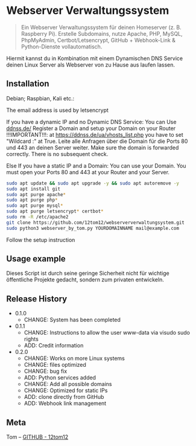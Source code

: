 # Webserver Verwaltungssystem
> Ein Webserver Verwaltungssystem für deinen Homeserver (z. B. Raspberry Pi). Erstelle Subdomains, nutze Apache, PHP, MySQL, PhpMyAdmin, Certbot/Letsencrypt, GitHub + Webhook-Link & Python-Dienste vollautomatisch.

Hiermit kannst du in Kombination mit einem Dynamischen DNS Service deinen Linux Server als Webserver von zu Hause aus laufen lassen.

## Installation

Debian; Raspbian, Kali etc.:

The email address is used by letsencrypt

If you have a dynamic IP and no Dynamic DNS Service:
	You can Use [ddnss.de/](https://ddnss.de/)
	Register a Domain and setup your Domain on your Router
	!!!IMPORTANT!!!: at https://ddnss.de/ua/vhosts_list.php you have to set "Wildcard :" at True.
	Leite alle Anfragen über die Domain für die Ports 80 und 443 an deinen Server weiter.
	Make sure the domain is forwarded correctly. There is no subsequent check.

Else If you have a static IP and a Domain:
	You can use your Domain. You must open your Ports 80 and 443 at your Router and your Server.

```sh
sudo apt update && sudo apt upgrade -y && sudo apt autoremove -y
sudo apt install git
sudo apt purge apache*
sudo apt purge php*
sudo apt purge mysql*
sudo apt purge letsencrypt* certbot*
sudo rm -R /etc/apache2
git clone https://github.com/12tom12/webserververwaltungsystem.git
sudo python3 webserver_by_tom.py YOURDOMAINNAME mail@example.com
```
Follow the setup instruction


## Usage example

Dieses Script ist durch seine geringe Sicherheit nicht für wichtige öffentliche Projekte gedacht, sondern zum privaten entwickeln.

## Release History

* 0.1.0
    * CHANGE: System has been completed
* 0.1.1
    * CHANGE: Instructions to allow the user www-data via visudo sudo rights
    * ADD: Credit information
* 0.2.0
    * CHANGE: Works on more Linux systems
    * CHANGE: files optimized
    * CHANGE: bug fix
    * ADD: Python services added
    * CHANGE: Add all possible domains
    * CHANGE: Optimized for static IPs
    * ADD: clone directly from GitHub
    * ADD: Webhook link management

## Meta

Tom – [GITHUB - 12tom12](https://github.com/12tom12)
